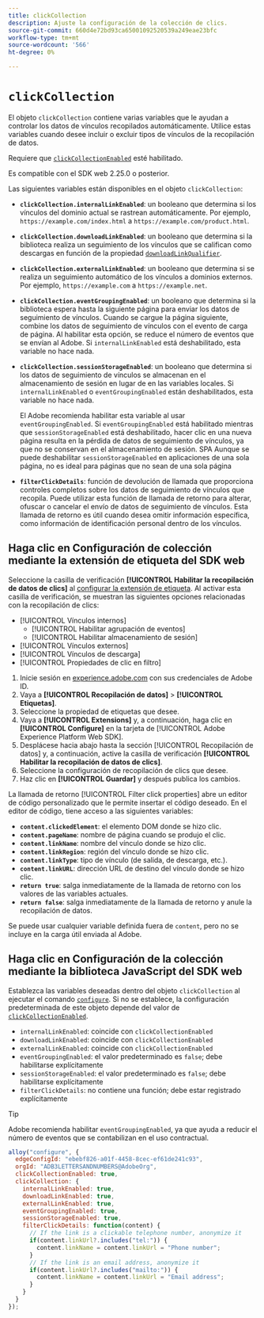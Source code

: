 ```yaml
---
title: clickCollection
description: Ajuste la configuración de la colección de clics.
source-git-commit: 660d4e72bd93ca65001092520539a249eae23bfc
workflow-type: tm+mt
source-wordcount: '566'
ht-degree: 0%

---
```



# `clickCollection`

El objeto `clickCollection` contiene varias variables que le ayudan a controlar los datos de vínculos recopilados automáticamente. Utilice estas variables cuando desee incluir o excluir tipos de vínculos de la recopilación de datos.

Requiere que [`clickCollectionEnabled`](clickcollectionenabled.md) esté habilitado.

Es compatible con el SDK web 2.25.0 o posterior.

Las siguientes variables están disponibles en el objeto `clickCollection`:

* **`clickCollection.internalLinkEnabled`**: un booleano que determina si los vínculos del dominio actual se rastrean automáticamente. Por ejemplo, `https://example.com/index.html` a `https://example.com/product.html`.
* **`clickCollection.downloadLinkEnabled`**: un booleano que determina si la biblioteca realiza un seguimiento de los vínculos que se califican como descargas en función de la propiedad [`downloadLinkQualifier`](downloadlinkqualifier.md).
* **`clickCollection.externalLinkEnabled`**: un booleano que determina si se realiza un seguimiento automático de los vínculos a dominios externos. Por ejemplo, `https://example.com` a `https://example.net`.
* **`clickCollection.eventGroupingEnabled`**: un booleano que determina si la biblioteca espera hasta la siguiente página para enviar los datos de seguimiento de vínculos. Cuando se cargue la página siguiente, combine los datos de seguimiento de vínculos con el evento de carga de página. Al habilitar esta opción, se reduce el número de eventos que se envían al Adobe. Si `internalLinkEnabled` está deshabilitado, esta variable no hace nada.
* **`clickCollection.sessionStorageEnabled`**: un booleano que determina si los datos de seguimiento de vínculos se almacenan en el almacenamiento de sesión en lugar de en las variables locales. Si `internalLinkEnabled` o `eventGroupingEnabled` están deshabilitados, esta variable no hace nada.

  El Adobe recomienda habilitar esta variable al usar `eventGroupingEnabled`. Si `eventGroupingEnabled` está habilitado mientras que `sessionStorageEnabled` está deshabilitado, hacer clic en una nueva página resulta en la pérdida de datos de seguimiento de vínculos, ya que no se conservan en el almacenamiento de sesión. SPA Aunque se puede deshabilitar `sessionStorageEnabled` en aplicaciones de una sola página, no es ideal para páginas que no sean de una sola página
* **`filterClickDetails`**: función de devolución de llamada que proporciona controles completos sobre los datos de seguimiento de vínculos que recopila. Puede utilizar esta función de llamada de retorno para alterar, ofuscar o cancelar el envío de datos de seguimiento de vínculos. Esta llamada de retorno es útil cuando desea omitir información específica, como información de identificación personal dentro de los vínculos.

## Haga clic en Configuración de colección mediante la extensión de etiqueta del SDK web

Seleccione la casilla de verificación **[!UICONTROL Habilitar la recopilación de datos de clics]** al [configurar la extensión de etiqueta](/help/tags/extensions/client/web-sdk/web-sdk-extension-configuration.md). Al activar esta casilla de verificación, se muestran las siguientes opciones relacionadas con la recopilación de clics:

* [!UICONTROL Vínculos internos]
   * [!UICONTROL Habilitar agrupación de eventos]
   * [!UICONTROL Habilitar almacenamiento de sesión]
* [!UICONTROL Vínculos externos]
* [!UICONTROL Vínculos de descarga]
* [!UICONTROL Propiedades de clic en filtro]

1. Inicie sesión en [experience.adobe.com](https://experience.adobe.com) con sus credenciales de Adobe ID.
1. Vaya a **[!UICONTROL Recopilación de datos]** > **[!UICONTROL Etiquetas]**.
1. Seleccione la propiedad de etiquetas que desee.
1. Vaya a **[!UICONTROL Extensions]** y, a continuación, haga clic en **[!UICONTROL Configure]** en la tarjeta de [!UICONTROL Adobe Experience Platform Web SDK].
1. Desplácese hacia abajo hasta la sección [!UICONTROL Recopilación de datos] y, a continuación, active la casilla de verificación **[!UICONTROL Habilitar la recopilación de datos de clics]**.
1. Seleccione la configuración de recopilación de clics que desee.
1. Haz clic en **[!UICONTROL Guardar]** y después publica los cambios.

La llamada de retorno [!UICONTROL Filter click properties] abre un editor de código personalizado que le permite insertar el código deseado. En el editor de código, tiene acceso a las siguientes variables:

* **`content.clickedElement`**: el elemento DOM donde se hizo clic.
* **`content.pageName`**: nombre de página cuando se produjo el clic.
* **`content.linkName`**: nombre del vínculo donde se hizo clic.
* **`content.linkRegion`**: región del vínculo donde se hizo clic.
* **`content.linkType`**: tipo de vínculo (de salida, de descarga, etc.).
* **`content.linkURL`**: dirección URL de destino del vínculo donde se hizo clic.
* **`return true`**: salga inmediatamente de la llamada de retorno con los valores de las variables actuales.
* **`return false`**: salga inmediatamente de la llamada de retorno y anule la recopilación de datos.

Se puede usar cualquier variable definida fuera de `content`, pero no se incluye en la carga útil enviada al Adobe.

## Haga clic en Configuración de la colección mediante la biblioteca JavaScript del SDK web

Establezca las variables deseadas dentro del objeto `clickCollection` al ejecutar el comando [`configure`](overview.md). Si no se establece, la configuración predeterminada de este objeto depende del valor de [`clickCollectionEnabled`](clickcollectionenabled.md).

* `internalLinkEnabled`: coincide con `clickCollectionEnabled`
* `downloadLinkEnabled`: coincide con `clickCollectionEnabled`
* `externalLinkEnabled`: coincide con `clickCollectionEnabled`
* `eventGroupingEnabled`: el valor predeterminado es `false`; debe habilitarse explícitamente
* `sessionStorageEnabled`: el valor predeterminado es `false`; debe habilitarse explícitamente
* `filterClickDetails`: no contiene una función; debe estar registrado explícitamente

>[!TIP]
>Adobe recomienda habilitar `eventGroupingEnabled`, ya que ayuda a reducir el número de eventos que se contabilizan en el uso contractual.

```js
alloy("configure", {
  edgeConfigId: "ebebf826-a01f-4458-8cec-ef61de241c93",
  orgId: "ADB3LETTERSANDNUMBERS@AdobeOrg",
  clickCollectionEnabled: true,
  clickCollection: {
    internalLinkEnabled: true,
    downloadLinkEnabled: true,
    externalLinkEnabled: true,
    eventGroupingEnabled: true,
    sessionStorageEnabled: true,
    filterClickDetails: function(content) {
      // If the link is a clickable telephone number, anonymize it
      if(content.linkUrl?.includes("tel:")) {
        content.linkName = content.linkUrl = "Phone number";
      }
      // If the link is an email address, anonymize it
      if(content.linkUrl?.includes("mailto:")) {
        content.linkName = content.linkUrl = "Email address";
      }
    }
  }
});
```
